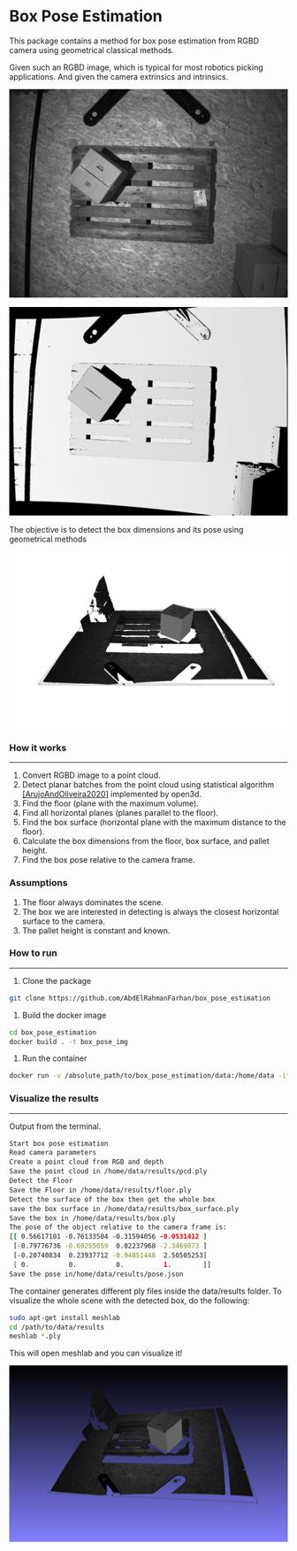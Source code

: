 # Box Pose Estimation

This package contains a method for box pose estimation from RGBD camera using geometrical classical methods. 

Given such an RGBD image, which is typical for most robotics picking applications. And given the camera extrinsics and intrinsics.

![color.png](assets/color.png)

![depth.png](assets/depth.png)

The objective is to detect the box dimensions and its pose using geometrical methods

![snapshot02.png](assets/snapshot02.png)

### How it works

---

1. Convert RGBD image to a point cloud.
2. Detect planar batches from the point cloud using statistical algorithm [[ArujoAndOliveira2020]](https://www.open3d.org/docs/0.18.0/tutorial/reference.html#ArujoAndOliveira2020) implemented by open3d.
3. Find the floor (plane with the maximum volume).
4. Find all horizontal planes (planes parallel to the floor).
5. Find the box surface (horizontal plane with the maximum distance to the floor).
6. Calculate the box dimensions from the floor, box surface, and pallet height.
7. Find the box pose relative to the camera frame.

### Assumptions

1. The floor always dominates the scene.
2. The box we are interested in detecting is always the closest horizontal surface to the camera.
3. The pallet height is constant and known.

### How to run

---

1. Clone the package

```bash
git clone https://github.com/AbdElRahmanFarhan/box_pose_estimation
```

1. Build the docker image

```bash
cd box_pose_estimation
docker build . -t box_pose_img
```

1. Run the container

```bash
docker run -v /absolute_path/to/box_pose_estimation/data:/home/data -it box_pose_img
```

### Visualize the results

---

Output from the terminal.

```bash
Start box pose estimation
Read camera parameters
Create a point cloud from RGB and depth
Save the point cloud in /home/data/results/pcd.ply
Detect the Floor
Save the Floor in /home/data/results/floor.ply
Detect the surface of the box then get the whole box
save the box surface in /home/data/results/box_surface.ply
Save the box in /home/data/results/box.ply
The pose of the object relative to the camera frame is:
[[ 0.56617101 -0.76133504 -0.31594056 -0.0531412 ]
 [-0.79776736 -0.60255059  0.02237968 -2.3469073 ]
 [-0.20740834  0.23937712 -0.94851448  2.50505253]
 [ 0.          0.          0.          1.        ]]
Save the pose in/home/data/results/pose.json
```

The container generates different ply files inside the data/results folder. To visualize the whole scene with the detected box, do the following:

```bash
sudo apt-get install meshlab
cd /path/to/data/results
meshlab *.ply
```

This will open meshlab and you can visualize it!

![snapshot07.png](assets/snapshot07.png)
